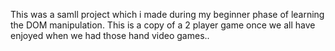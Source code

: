 This was a samll project which i made during my beginner phase of learning the DOM manipulation. This is a copy of a 2 player game once we all have enjoyed when we had those 
hand video games..
